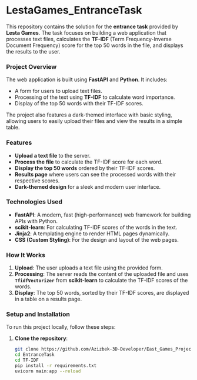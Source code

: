 # LestaGames_EntranceTask

This repository contains the solution for the **entrance task** provided by **Lesta Games**. The task focuses on building a web application that processes text files, calculates the **TF-IDF** (Term Frequency-Inverse Document Frequency) score for the top 50 words in the file, and displays the results to the user.

### Project Overview

The web application is built using **FastAPI** and **Python**. It includes:
- A form for users to upload text files.
- Processing of the text using **TF-IDF** to calculate word importance.
- Display of the top 50 words with their TF-IDF scores.

The project also features a dark-themed interface with basic styling, allowing users to easily upload their files and view the results in a simple table.

### Features
- **Upload a text file** to the server.
- **Process the file** to calculate the TF-IDF score for each word.
- **Display the top 50 words** ordered by their TF-IDF scores.
- **Results page** where users can see the processed words with their respective scores.
- **Dark-themed design** for a sleek and modern user interface.

### Technologies Used
- **FastAPI**: A modern, fast (high-performance) web framework for building APIs with Python.
- **scikit-learn**: For calculating TF-IDF scores of the words in the text.
- **Jinja2**: A templating engine to render HTML pages dynamically.
- **CSS (Custom Styling)**: For the design and layout of the web pages.

### How It Works
1. **Upload**: The user uploads a text file using the provided form.
2. **Processing**: The server reads the content of the uploaded file and uses **`TfidfVectorizer`** from **scikit-learn** to calculate the TF-IDF scores of the words.
3. **Display**: The top 50 words, sorted by their TF-IDF scores, are displayed in a table on a results page.

### Setup and Installation

To run this project locally, follow these steps:

1. **Clone the repository**:
   ```bash
   git clone https://github.com/Azizbek-3D-Developer/East_Games_Projects
   cd EntranceTask
   cd TF-IDF
   pip install -r requirements.txt
   uvicorn main:app --reload


